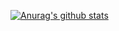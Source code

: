 [![Anurag's github stats](https://github-readme-stats.vercel.app/api?username=n2ptune&count_private=false&theme=dark&show_icons=true)](https://github.com/anuraghazra/github-readme-stats)
